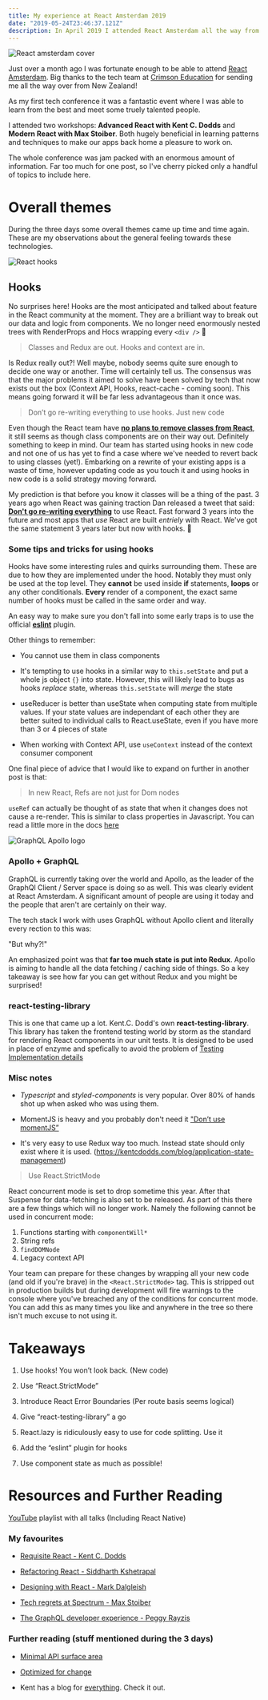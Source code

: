 ```yaml
---
title: My experience at React Amsterdam 2019
date: "2019-05-24T23:46:37.121Z"
description: In April 2019 I attended React Amsterdam all the way from New Zealand. It was three days of non-stop React with a huge focus on the newly released React Hooks!
---
```


![React amsterdam cover](https://scontent.fakl2-1.fna.fbcdn.net/v/t1.0-9/57210703_864886970528065_7262220962261630976_o.jpg?_nc_cat=109&_nc_ht=scontent.fakl2-1.fna&oh=94925d66f9a923392b7a1995cb062e65&oe=5D60B89A)

Just over a month ago I was fortunate enough to be able to attend [React Amsterdam](https://react.amsterdam/). Big thanks
to the tech team at [Crimson Education](https://crimsoneducation.org) for sending me all the way over from New Zealand!

As my first tech conference it was a fantastic event where I was able to learn from the best and meet some truely talented people.

I attended two workshops: **Advanced React with Kent C. Dodds** and **Modern React with Max Stoiber**. Both hugely beneficial in
learning patterns and techniques to make our apps back home a pleasure to work on.

The whole conference was jam packed with an enormous amount of information. Far too much for one post, so I've cherry picked only a handful of topics
to include here.

# Overall themes
During the three days some overall themes came up time and time again. These are my observations about the general feeling towards these technologies.

![React hooks](./hooks.png)

## Hooks

No surprises here! Hooks are the most anticipated and talked about feature in the React community at the moment. They are a brilliant
way to break out our data and logic from components. We no longer need enormously nested trees with RenderProps and Hocs wrapping every `<div />`  🎉

> Classes and Redux are out.
> Hooks and context are in.

Is Redux really out?! Well maybe, nobody seems quite sure enough to decide one way or another. Time will certainly tell us. The consensus was
that the major problems it aimed to solve have been solved by tech that now exists out the box (Context API, Hooks, react-cache - coming soon). This means going forward it will be far less advantageous than it once was.

> Don’t go re-writing everything to use hooks. Just new code

Even though the React team have [**no plans to remove classes from React**](https://reactjs.org/docs/hooks-faq.html#do-i-need-to-rewrite-all-my-class-components), it still seems as though
class components are on their way out. Definitely something to keep in mind. Our team has started using hooks in new code and not one of us has yet to find a case where we've needed to revert back to using classes (yet!).
Embarking on a rewrite of your existing apps is a waste of time, however updating code as you touch it and using hooks in new code is a solid strategy moving forward.

My prediction is that before you know it classes will be a thing of the past. 3 years ago when React was gaining traction Dan released a tweet that said: [**Don't go re-writing everything**](https://twitter.com/dan_abramov/status/808770915584638976?s=20) to use React. Fast forward 3 years into the future and most apps that *use* React are built *entriely* with React. We've got the same statement 3 years later but now with hooks. 🤔

### Some tips and tricks for using hooks

Hooks have some interesting rules and quirks surrounding them. These are due to how they are implemented under the hood.
Notably they must only be used at the top level. They **cannot** be used inside **if** statements, **loops** or any other conditionals.
**Every** render of a component, the exact same number of hooks must be called in the same order and way.

An easy way to make sure you don't fall into some early traps is to use the official [**eslint**](https://www.npmjs.com/package/eslint-plugin-react-hooks) plugin.

Other things to remember:

* You cannot use them in class components

* It's tempting to use hooks in a similar way to `this.setState` and put a whole js object `{}` into state. However, this will likely lead to bugs as hooks *replace* state, whereas `this.setState` will *merge* the state

* useReducer is better than useState when computing state from multiple values. If your state values are independant of each other they are better suited to individual calls to React.useState, even if you have more than 3 or 4 pieces of state

* When working with Context API, use `useContext` instead of the context consumer component

One final piece of advice that I would like to expand on further in another post is that:

> In new React, Refs are not just for Dom nodes

`useRef` can actually be thought of as state that when it changes does not cause a re-render. This is similar to class properties in Javascript.
You can read a little more in the docs [here](https://reactjs.org/docs/hooks-faq.html#is-there-something-like-instance-variables)

![GraphQL Apollo logo](./apollo-logo.png)

### Apollo + GraphQL
GraphQL is currently taking over the world and Apollo, as the leader of the GraphQl Client / Server space is doing so as well. This was clearly evident at React Amsterdam. A significant amount of people are using it today and the people that aren't are
certainly on their way.

The tech stack I work with uses GraphQL without Apollo client and literally every rection to this was:

"But why?!"

An emphasized point was that **far too much state is put into Redux**. Apollo is aiming to handle all the data fetching / caching side of things. So a key takeaway is see how far you can get without Redux and you might be surprised!

### react-testing-library
This is one that came up a lot. Kent.C. Dodd's own **react-testing-library**. This library has taken the
frontend testing world by storm as the standard for rendering React components in our unit tests. It is
designed to be used in place of enzyme and spefically to avoid the problem of [Testing Implementation details](https://kentcdodds.com/blog/testing-implementation-details)


### Misc notes

* *Typescript* and *styled-components* is very popular. Over 80% of hands shot up when asked who was using them.

* MomentJS is heavy and you probably don't need it ["Don’t use momentJS”](https://github.com/you-dont-need/You-Dont-Need-Momentjs)

* It's very easy to use Redux way too much. Instead state should only exist where it is used. (https://kentcdodds.com/blog/application-state-management)

> Use React.StrictMode

React concurrent mode is set to drop sometime this year. After that Suspense for data-fetching is also set to be released. As part of
this there are a few things which will no longer work.
Namely the following cannot be used in concurrent mode:

1. Functions starting with `componentWill*`
2. String refs
3. `findDOMNode`
4. Legacy context API

Your team can prepare for these changes by wrapping all your new code (and old if you're brave) in the `<React.StrictMode>` tag. This is stripped out in production builds
but during development will fire warnings to the console where you've breached any of the conditions for concurrent mode. You can add this as many times you like and anywhere
in the tree so there isn't much excuse to not using it.

# Takeaways

1. Use hooks! You won’t look back. (New code)

2. Use “React.StrictMode”

3. Introduce React Error Boundaries (Per route basis seems logical)

4. Give “react-testing-library” a go

5. React.lazy is ridiculously easy to use for code splitting. Use it

6. Add the “eslint” plugin for hooks

7. Use component state as much as possible!

# Resources and Further Reading

[YouTube](https://www.youtube.com/playlist?list=PLNBNS7NRGKMHLTeH4qfD3F320GXfj97kc) playlist with all talks (Including React Native)

### My favourites

* [Requisite React - Kent C. Dodds](https://www.youtube.com/watch?v=tO8qHlr6Wqg&list=PLNBNS7NRGKMHLTeH4qfD3F320GXfj97kc&index=2&t=0s)

* [Refactoring React - Siddharth Kshetrapal](https://www.youtube.com/watch?v=2Dw8gA60d_k&list=PLNBNS7NRGKMHLTeH4qfD3F320GXfj97kc&index=4&t=0s)

* [Designing with React - Mark Dalgleish](https://www.youtube.com/watch?v=orPcyJMJh7Y&list=PLNBNS7NRGKMHLTeH4qfD3F320GXfj97kc&index=6&t=0s)

* [Tech regrets at Spectrum - Max Stoiber](https://www.youtube.com/watch?v=UC-bUkbuvZs&list=PLNBNS7NRGKMHLTeH4qfD3F320GXfj97kc&index=10&t=0s)

* [The GraphQL developer experience - Peggy Rayzis](https://www.youtube.com/watch?v=qBla-jgNKZc&list=PLNBNS7NRGKMHLTeH4qfD3F320GXfj97kc&index=21&t=0s)

### Further reading (stuff mentioned during the 3 days)

* [Minimal API surface area](https://www.youtube.com/watch?v=4anAwXYqLG8)

* [Optimized for change](https://overreacted.io/optimized-for-change/)

* Kent has a blog for [everything](https://kentcdodds.com/blog/how-i-am-so-productive). Check it out.
